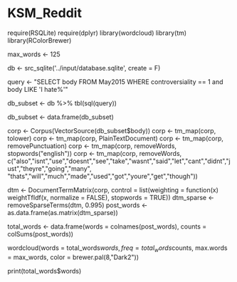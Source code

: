 # KSM_Reddit

require(RSQLite)
require(dplyr)
library(wordcloud)
library(tm)
library(RColorBrewer)

max_words <- 125

db <- src_sqlite('../input/database.sqlite', create = F)

query <- "SELECT body FROM May2015 
  WHERE controversiality == 1 and body LIKE 'I hate%'"

db_subset <- db %>%
  tbl(sql(query))
          
db_subset <- data.frame(db_subset)

corp <- Corpus(VectorSource(db_subset$body))
corp <- tm_map(corp, tolower)
corp <- tm_map(corp, PlainTextDocument)
corp <- tm_map(corp, removePunctuation)
corp <- tm_map(corp, removeWords, stopwords("english"))
corp <- tm_map(corp, removeWords, c("also","isnt","use","doesnt","see","take","wasnt","said","let","cant","didnt","just","theyre","going","many", "thats","will","much","made","used","got","youre","get","though"))

dtm <- DocumentTermMatrix(corp,
                          control = list(weighting = function(x) weightTfIdf(x, normalize = FALSE), stopwords = TRUE))
dtm_sparse <- removeSparseTerms(dtm, 0.995)
post_words <- as.data.frame(as.matrix(dtm_sparse))

total_words <- data.frame(words = colnames(post_words),
                          counts = colSums(post_words))
                          

wordcloud(words = total_words$words,
          freq=total_words$counts, 
          max.words = max_words,
          color = brewer.pal(8,"Dark2"))
          
print(total_words$words)
